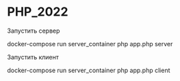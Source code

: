 # PHP_2022

Запустить сервер

docker-compose run server_container php app.php server


Запустить клиент

docker-compose run server_container php app.php client